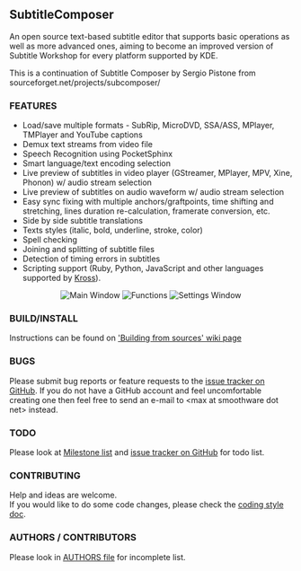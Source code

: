 ## SubtitleComposer ##

An open source text-based subtitle editor that supports basic operations as well as more advanced ones, aiming to become an improved version of Subtitle Workshop for every platform supported by KDE.

This is a continuation of Subtitle Composer by Sergio Pistone from sourceforget.net/projects/subcomposer/

### FEATURES
 - Load/save multiple formats - SubRip, MicroDVD, SSA/ASS, MPlayer, TMPlayer and YouTube captions
 - Demux text streams from video file
 - Speech Recognition using PocketSphinx
 - Smart language/text encoding selection
 - Live preview of subtitles in video player (GStreamer, MPlayer, MPV, Xine, Phonon) w/ audio stream selection
 - Live preview of subtitles on audio waveform w/ audio stream selection
 - Easy sync fixing with multiple anchors/graftpoints, time shifting and stretching, lines duration re-calculation, framerate conversion, etc.
 - Side by side subtitle translations
 - Texts styles (italic, bold, underline, stroke, color)
 - Spell checking
 - Joining and splitting of subtitle files
 - Detection of timing errors in subtitles
 - Scripting support (Ruby, Python, JavaScript and other languages supported by [Kross](http://techbase.kde.org/Development/Tutorials/Kross-Tutorial)).

<p align="center">
	<img src="https://raw.githubusercontent.com/maxrd2/subtitlecomposer/gh-pages/screenshots/screen-main.png" alt="Main Window"/>
	<img src="https://raw.githubusercontent.com/maxrd2/subtitlecomposer/gh-pages/screenshots/screen-actions.png" alt="Functions"/>
	<img src="https://raw.githubusercontent.com/maxrd2/subtitlecomposer/gh-pages/screenshots/screen-settings.png" alt="Settings Window"/>
</p>

### BUILD/INSTALL
Instructions can be found on ['Building from sources' wiki page](https://github.com/maxrd2/subtitlecomposer/wiki/Building-from-sources)

### BUGS
Please submit bug reports or feature requests to the [issue tracker on GitHub][bugs]. 
If you do not have a GitHub account and feel uncomfortable creating one then feel free to send an 
e-mail to &lt;max at smoothware dot net&gt; instead.

### TODO
Please look at [Milestone list][milestones] and [issue tracker on GitHub][bugs] for todo list.

### CONTRIBUTING
Help and ideas are welcome.   
If you would like to do some code changes, please check the [coding style doc][coding style].   

### AUTHORS / CONTRIBUTORS
Please look in [AUTHORS file][authors] for incomplete list.


[bugs]: https://github.com/maxrd2/subtitlecomposer/issues "Issue Tracker"
[milestones]: https://github.com/maxrd2/subtitlecomposer/milestones "Milestones"
[coding style]: https://github.com/maxrd2/subtitlecomposer/blob/master/README.CodingStyle.md "Coding Style"
[authors]: https://github.com/maxrd2/subtitlecomposer/blob/master/AUTHORS "Authors / Contributors"
